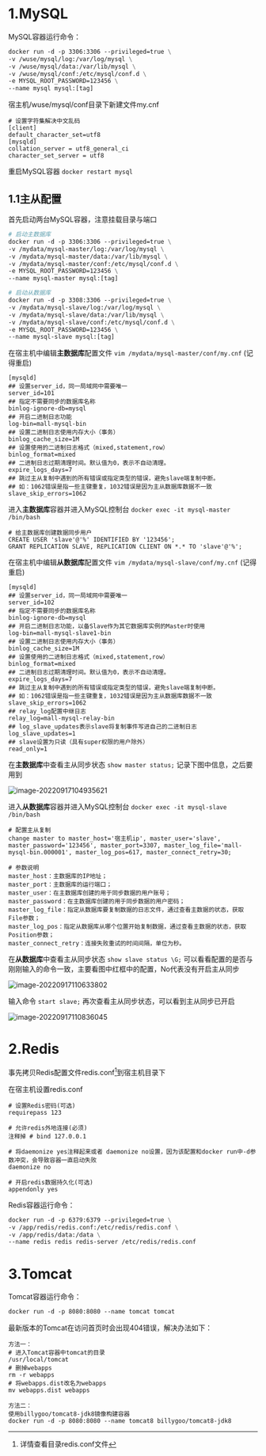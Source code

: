 # 1.MySQL

MySQL容器运行命令：

```dockerfile
docker run -d -p 3306:3306 --privileged=true \
-v /wuse/mysql/log:/var/log/mysql \
-v /wuse/mysql/data:/var/lib/mysql \
-v /wuse/mysql/conf:/etc/mysql/conf.d \
-e MYSQL_ROOT_PASSWORD=123456 \
--name mysql mysql:[tag]
```

宿主机/wuse/mysql/conf目录下新建文件my.cnf

```
# 设置字符集解决中文乱码
[client]
default_character_set=utf8
[mysqld]
collation_server = utf8_general_ci
character_set_server = utf8
```

重启MySQL容器 `docker restart mysql` 



## 1.1主从配置

首先启动两台MySQL容器，注意挂载目录与端口

```dockerfile
# 启动主数据库
docker run -d -p 3306:3306 --privileged=true \
-v /mydata/mysql-master/log:/var/log/mysql \
-v /mydata/mysql-master/data:/var/lib/mysql \
-v /mydata/mysql-master/conf:/etc/mysql/conf.d \
-e MYSQL_ROOT_PASSWORD=123456 \
--name mysql-master mysql:[tag]

# 启动从数据库
docker run -d -p 3308:3306 --privileged=true \
-v /mydata/mysql-slave/log:/var/log/mysql \
-v /mydata/mysql-slave/data:/var/lib/mysql \
-v /mydata/mysql-slave/conf:/etc/mysql/conf.d \
-e MYSQL_ROOT_PASSWORD=123456 \
--name mysql-slave mysql:[tag]
```

在宿主机中编辑**主数据库**配置文件 `vim /mydata/mysql-master/conf/my.cnf` (记得重启)

```
[mysqld]
## 设置server_id，同一局域网中需要唯一
server_id=101 
## 指定不需要同步的数据库名称
binlog-ignore-db=mysql  
## 开启二进制日志功能
log-bin=mall-mysql-bin  
## 设置二进制日志使用内存大小（事务）
binlog_cache_size=1M  
## 设置使用的二进制日志格式（mixed,statement,row）
binlog_format=mixed  
## 二进制日志过期清理时间。默认值为0，表示不自动清理。
expire_logs_days=7  
## 跳过主从复制中遇到的所有错误或指定类型的错误，避免slave端复制中断。
## 如：1062错误是指一些主键重复，1032错误是因为主从数据库数据不一致
slave_skip_errors=1062
```

进入**主数据库**容器并进入MySQL控制台 `docker exec -it mysql-master /bin/bash` 

```mysql
# 给主数据库创建数据同步用户
CREATE USER 'slave'@'%' IDENTIFIED BY '123456';
GRANT REPLICATION SLAVE, REPLICATION CLIENT ON *.* TO 'slave'@'%';
```

在宿主机中编辑**从数据库**配置文件 `vim /mydata/mysql-slave/conf/my.cnf` (记得重启)

```
[mysqld]
## 设置server_id，同一局域网中需要唯一
server_id=102
## 指定不需要同步的数据库名称
binlog-ignore-db=mysql  
## 开启二进制日志功能，以备Slave作为其它数据库实例的Master时使用
log-bin=mall-mysql-slave1-bin  
## 设置二进制日志使用内存大小（事务）
binlog_cache_size=1M  
## 设置使用的二进制日志格式（mixed,statement,row）
binlog_format=mixed  
## 二进制日志过期清理时间。默认值为0，表示不自动清理。
expire_logs_days=7  
## 跳过主从复制中遇到的所有错误或指定类型的错误，避免slave端复制中断。
## 如：1062错误是指一些主键重复，1032错误是因为主从数据库数据不一致
slave_skip_errors=1062  
## relay_log配置中继日志
relay_log=mall-mysql-relay-bin  
## log_slave_updates表示slave将复制事件写进自己的二进制日志
log_slave_updates=1  
## slave设置为只读（具有super权限的用户除外）
read_only=1
```

在**主数据库**中查看主从同步状态 `show master status;` 记录下图中信息，之后要用到

![image-20220917104935621](https://gitee.com/walls1717/images/raw/master/202209171050677.png)

进入**从数据库**容器并进入MySQL控制台 `docker exec -it mysql-slave /bin/bash` 

```mysql
# 配置主从复制
change master to master_host='宿主机ip', master_user='slave', master_password='123456', master_port=3307, master_log_file='mall-mysql-bin.000001', master_log_pos=617, master_connect_retry=30;

# 参数说明
master_host：主数据库的IP地址；
master_port：主数据库的运行端口；
master_user：在主数据库创建的用于同步数据的用户账号；
master_password：在主数据库创建的用于同步数据的用户密码；
master_log_file：指定从数据库要复制数据的日志文件，通过查看主数据的状态，获取File参数；
master_log_pos：指定从数据库从哪个位置开始复制数据，通过查看主数据的状态，获取Position参数；
master_connect_retry：连接失败重试的时间间隔，单位为秒。
```

在**从数据库**中查看主从同步状态 `show slave status \G;` 可以看看配置的是否与刚刚输入的命令一致，主要看图中红框中的配置，No代表没有开启主从同步

![image-20220917110633802](https://gitee.com/walls1717/images/raw/master/202209171106809.png)

输入命令 `start slave;` 再次查看主从同步状态，可以看到主从同步已开启

![image-20220917110836045](https://gitee.com/walls1717/images/raw/master/202209171108055.png)



# 2.Redis

事先拷贝Redis配置文件redis.conf[^1]到宿主机目录下

在宿主机设置redis.conf

```
# 设置Redis密码(可选)
requirepass 123

# 允许redis外地连接(必须)
注释掉 # bind 127.0.0.1

# 将daemonize yes注释起来或者 daemonize no设置，因为该配置和docker run中-d参数冲突，会导致容器一直启动失败
daemonize no

# 开启redis数据持久化(可选)
appendonly yes
```

Redis容器运行命令：

```dockerfile
docker run -d -p 6379:6379 --privileged=true \
-v /app/redis/redis.conf:/etc/redis/redis.conf \
-v /app/redis/data:/data \
--name redis redis redis-server /etc/redis/redis.conf
```



[^1]:详情查看目录redis.conf文件



# 3.Tomcat

Tomcat容器运行命令：

```dockerfile
docker run -d -p 8080:8080 --name tomcat tomcat
```

最新版本的Tomcat在访问首页时会出现404错误，解决办法如下：

```
方法一：
# 进入Tomcat容器中tomcat的目录
/usr/local/tomcat
# 删掉webapps
rm -r webapps
# 将webapps.dist改名为webapps
mv webapps.dist webapps

方法二：
使用billygoo/tomcat8-jdk8镜像构建容器
docker run -d -p 8080:8080 --name tomcat8 billygoo/tomcat8-jdk8
```

